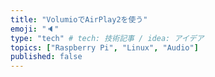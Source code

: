 ```yaml
---
title: "VolumioでAirPlay2を使う"
emoji: "🔈"
type: "tech" # tech: 技術記事 / idea: アイデア
topics: ["Raspberry Pi", "Linux", "Audio"]
published: false
---
```

